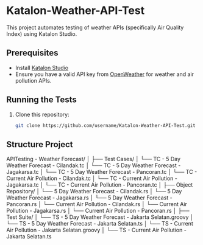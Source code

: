 # Katalon-Weather-API-Test

This project automates testing of weather APIs (specifically Air Quality Index) using Katalon Studio.

## Prerequisites

- Install [Katalon Studio](https://www.katalon.com/download/)
- Ensure you have a valid API key from [OpenWeather](https://openweathermap.org/api) for weather and air pollution APIs.

## Running the Tests

1. Clone this repository:
   ```bash
   git clone https://github.com/username/Katalon-Weather-API-Test.git

## Structure Project 

APITesting - Weather Forecast/
│
├── Test Cases/
│   └── TC - 5 Day Weather Forecast - Cilandak.tc
│	└── TC - 5 Day Weather Forecast - Jagakarsa.tc
│	└── TC - 5 Day Weather Forecast - Pancoran.tc
│	└── TC - Current Air Pollution - Cilandak.tc
│	└── TC - Current Air Pollution - Jagakarsa.tc
│	└── TC - Current Air Pollution - Pancoran.tc
│
├── Object Repository/
│   └── 5 Day Weather Forecast - Cilandak.rs
│   └── 5 Day Weather Forecast - Jagakarsa.rs
│   └── 5 Day Weather Forecast - Pancoran.rs
│   └── Current Air Pollution - Cilandak.rs
│   └── Current Air Pollution - Jagakarsa.rs
│   └── Current Air Pollution - Pancoran.rs
│
├── Test Suite/
│   └── TS - 5 Day Weather Forecast - Jakarta Selatan.groovy
│   └── TS - 5 Day Weather Forecast - Jakarta Selatan.ts
│   └── TS - Current Air Pollution - Jakarta Selatan.groovy
│   └── TS - Current Air Pollution - Jakarta Selatan.ts
